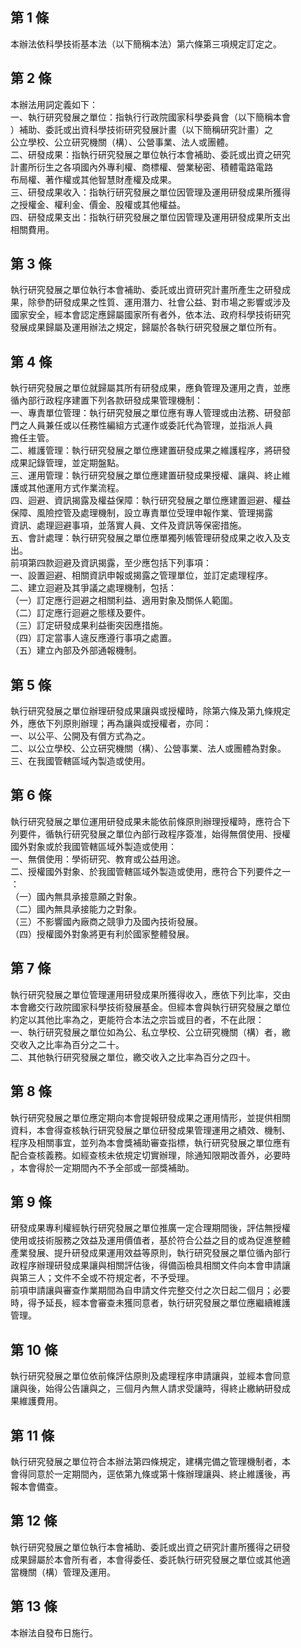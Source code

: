 第 1 條
-------
本辦法依科學技術基本法（以下簡稱本法）第六條第三項規定訂定之。

第 2 條
-------
本辦法用詞定義如下：  
一、執行研究發展之單位：指執行行政院國家科學委員會（以下簡稱本會  
    ）補助、委託或出資科學技術研究發展計畫（以下簡稱研究計畫）之  
    公立學校、公立研究機關（構）、公營事業、法人或團體。  
二、研發成果：指執行研究發展之單位執行本會補助、委託或出資之研究  
    計畫所衍生之各項國內外專利權、商標權、營業秘密、積體電路電路  
    布局權、著作權或其他智慧財產權及成果。  
三、研發成果收入：指執行研究發展之單位因管理及運用研發成果所獲得  
    之授權金、權利金、價金、股權或其他權益。  
四、研發成果支出：指執行研究發展之單位因管理及運用研發成果所支出  
    相關費用。

第 3 條
-------
執行研究發展之單位執行本會補助、委託或出資研究計畫所產生之研發成  
果，除參酌研發成果之性質、運用潛力、社會公益、對市場之影響或涉及  
國家安全，經本會認定應歸屬國家所有者外，依本法、政府科學技術研究  
發展成果歸屬及運用辦法之規定，歸屬於各執行研究發展之單位所有。

第 4 條
-------
執行研究發展之單位就歸屬其所有研發成果，應負管理及運用之責，並應  
循內部行政程序建置下列各款研發成果管理機制：  
一、專責單位管理：執行研究發展之單位應有專人管理或由法務、研發部  
    門之人員兼任或以任務性編組方式運作或委託代為管理，並指派人員  
    擔任主管。  
二、維護管理：執行研究發展之單位應建置研發成果之維護程序，將研發  
    成果記錄管理，並定期盤點。  
三、運用管理：執行研究發展之單位應建置研發成果授權、讓與、終止維  
    護或其他運用方式作業流程。  
四、迴避、資訊揭露及權益保障：執行研究發展之單位應建置迴避、權益  
    保障、風險控管及處理機制，設立專責單位受理申報作業、管理揭露  
    資訊、處理迴避事項，並落實人員、文件及資訊等保密措施。  
五、會計處理：執行研究發展之單位應單獨列帳管理研發成果之收入及支  
    出。  
前項第四款迴避及資訊揭露，至少應包括下列事項：  
一、設置迴避、相關資訊申報或揭露之管理單位，並訂定處理程序。  
二、建立迴避及其爭議之處理機制，包括：  
（一）訂定應行迴避之相關利益、適用對象及關係人範圍。  
（二）訂定應行迴避之態樣及要件。  
（三）訂定研發成果利益衝突因應措施。  
（四）訂定當事人違反應遵行事項之處置。  
（五）建立內部及外部通報機制。

第 5 條
-------
執行研究發展之單位辦理研發成果讓與或授權時，除第六條及第九條規定  
外，應依下列原則辦理；再為讓與或授權者，亦同：  
一、以公平、公開及有償方式為之。  
二、以公立學校、公立研究機關（構）、公營事業、法人或團體為對象。  
三、在我國管轄區域內製造或使用。

第 6 條
-------
執行研究發展之單位運用研發成果未能依前條原則辦理授權時，應符合下  
列要件，循執行研究發展之單位內部行政程序簽准，始得無償使用、授權  
國外對象或於我國管轄區域外製造或使用：  
一、無償使用：學術研究、教育或公益用途。  
二、授權國外對象、於我國管轄區域外製造或使用，應符合下列要件之一  
    ：  
（一）國內無具承接意願之對象。  
（二）國內無具承接能力之對象。  
（三）不影響國內廠商之競爭力及國內技術發展。  
（四）授權國外對象將更有利於國家整體發展。

第 7 條
-------
執行研究發展之單位管理運用研發成果所獲得收入，應依下列比率，交由  
本會繳交行政院國家科學技術發展基金。但經本會與執行研究發展之單位  
約定以其他比率為之，更能符合本法之宗旨或目的者，不在此限：  
一、執行研究發展之單位如為公、私立學校、公立研究機關（構）者，繳  
    交收入之比率為百分之二十。  
二、其他執行研究發展之單位，繳交收入之比率為百分之四十。

第 8 條
-------
執行研究發展之單位應定期向本會提報研發成果之運用情形，並提供相關  
資料，本會得查核執行研究發展之單位研發成果管理運用之績效、機制、  
程序及相關事宜，並列為本會獎補助審查指標，執行研究發展之單位應有  
配合查核義務。如經查核未依規定切實辦理，除通知限期改善外，必要時  
，本會得於一定期間內不予全部或一部獎補助。

第 9 條
-------
研發成果專利權經執行研究發展之單位推廣一定合理期間後，評估無授權  
使用或技術服務之效益及運用價值者，基於符合公益之目的或為促進整體  
產業發展、提升研發成果運用效益等原則，執行研究發展之單位循內部行  
政程序辦理研發成果讓與相關評估後，得備函檢具相關文件向本會申請讓  
與第三人；文件不全或不符規定者，不予受理。  
前項申請讓與審查作業期間為自申請文件完整交付之次日起二個月；必要  
時，得予延長，經本會審查未獲同意者，執行研究發展之單位應繼續維護  
管理。

第 10 條
--------
執行研究發展之單位依前條評估原則及處理程序申請讓與，並經本會同意  
讓與後，始得公告讓與之，三個月內無人請求受讓時，得終止繳納研發成  
果維護費用。

第 11 條
--------
執行研究發展之單位符合本辦法第四條規定，建構完備之管理機制者，本  
會得同意於一定期間內，逕依第九條或第十條辦理讓與、終止維護後，再  
報本會備查。

第 12 條
--------
執行研究發展之單位執行本會補助、委託或出資之研究計畫所獲得之研發  
成果歸屬於本會所有者，本會得委任、委託執行研究發展之單位或其他適  
當機關（構）管理及運用。

第 13 條
--------
本辦法自發布日施行。


